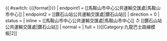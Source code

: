 {{ #switch: {{{format|}}}
  | endpoint1 = [[馬鞍山市中心公共運輸交匯處|馬鞍山市中心]]
  | endpoint2 = [[鑽石山站公共運輸交匯處|鑽石山站]]
  | direction = 0
  | status =
  | inline = [[馬鞍山市中心公共運輸交匯處|馬鞍山市中心]] ↺ [[鑽石山站公共運輸交匯處|鑽石山站]]
  | normal =
  | full =
}}<noinclude>[[Category:九龍巴士路線模板|2]]</noinclude>